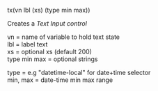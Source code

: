 <span style='color:var(--vscode-symbolIcon-methodForeground);'>tx</span>(<span style='color:var(--vscode-symbolIcon-variableForeground);'>vn lbl (xs) (type min max)</span>)  

Creates a *Text Input control*

<span style='color:var(--vscode-symbolIcon-variableForeground);'>vn</span> = name of variable to hold text state  
<span style='color:var(--vscode-symbolIcon-variableForeground);'>lbl</span> = label text  
<span style='color:var(--vscode-symbolIcon-variableForeground);'>xs</span> = optional xs (default 200)  
<span style='color:var(--vscode-symbolIcon-variableForeground);'>type min max</span> = optional strings  

type = e.g "datetime-local" for date+time selector   
min, max = date-time min max range